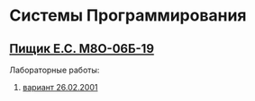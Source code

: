 # Системы Программирования
## [Пищик Е.С. М8О-06Б-19](https://github.com/Pe4enIks/)
Лабораторные работы:
1. [вариант 26.02.2001](/sp_exercise_01/!Lab01.rtf)
